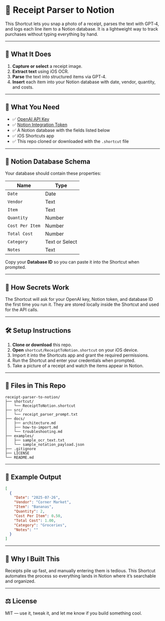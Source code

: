 # 🧾 Receipt Parser to Notion

This Shortcut lets you snap a photo of a receipt, parses the text with GPT‑4, and logs each line item to a Notion database. It is a lightweight way to track purchases without typing everything by hand.

---

## 🚀 What It Does

1. **Capture or select** a receipt image.
2. **Extract text** using iOS OCR.
3. **Parse** the text into structured items via GPT‑4.
4. **Insert** each item into your Notion database with date, vendor, quantity, and costs.

---

## 🧰 What You Need

- ✅ [OpenAI API Key](https://platform.openai.com/account/api-keys)
- ✅ [Notion Integration Token](https://www.notion.so/my-integrations)
- ✅ A Notion database with the fields listed below
- ✅ iOS Shortcuts app
- ✅ This repo cloned or downloaded with the `.shortcut` file

---

## 🧪 Notion Database Schema

Your database should contain these properties:

| Name            | Type  |
|-----------------|-------|
| `Date`          | Date  |
| `Vendor`        | Text  |
| `Item`          | Text  |
| `Quantity`      | Number|
| `Cost Per Item` | Number|
| `Total Cost`    | Number|
| `Category`      | Text or Select|
| `Notes`         | Text  |

Copy your **Database ID** so you can paste it into the Shortcut when prompted.

---

## 🔐 How Secrets Work

The Shortcut will ask for your OpenAI key, Notion token, and database ID the first time you run it. They are stored locally inside the Shortcut and used for the API calls.

---

## 🛠 Setup Instructions

1. **Clone or download** this repo.
2. **Open** `shortcut/ReceiptToNotion.shortcut` on your iOS device.
3. Import it into the Shortcuts app and grant the required permissions.
4. Run the Shortcut and enter your credentials when prompted.
5. Take a picture of a receipt and watch the items appear in Notion.

---

## 📂 Files in This Repo

```
receipt-parser-to-notion/
├── shortcut/
│   └── ReceiptToNotion.shortcut
├── src/
│   └── receipt_parser_prompt.txt
├── docs/
│   ├── architecture.md
│   ├── how-to-import.md
│   └── troubleshooting.md
├── examples/
│   ├── sample_ocr_text.txt
│   └── sample_notation_payload.json
├── .gitignore
├── LICENSE
└── README.md
```

---

## 📸 Example Output

```json
[
  {
    "Date": "2025-07-26",
    "Vendor": "Corner Market",
    "Item": "Bananas",
    "Quantity": 2,
    "Cost Per Item": 0.50,
    "Total Cost": 1.00,
    "Category": "Groceries",
    "Notes": ""
  }
]
```

---

## 💬 Why I Built This

Receipts pile up fast, and manually entering them is tedious. This Shortcut automates the process so everything lands in Notion where it’s searchable and organized.

---

## ⚖ License

MIT — use it, tweak it, and let me know if you build something cool.
